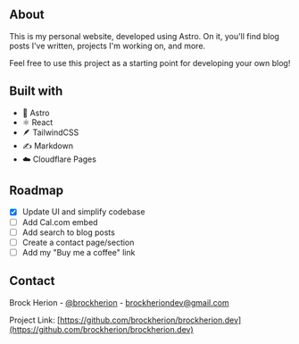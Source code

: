 ## About

This is my personal website, developed using Astro. On it, you'll find blog posts I've written, projects I'm working on, and more.

Feel free to use this project as a starting point for developing your own blog!

## Built with

- 🚀 Astro
- ⚛️ React
- 🪶 TailwindCSS
- ✍️ Markdown
- ☁️ Cloudflare Pages

## Roadmap

- [x] Update UI and simplify codebase
- [ ] Add Cal.com embed
- [ ] Add search to blog posts
- [ ] Create a contact page/section
- [ ] Add my "Buy me a coffee" link

## Contact

Brock Herion - [@brockherion](https://twitter.com/brockherion) - brockheriondev@gmail.com

Project Link: [https://github.com/brockherion/brockherion.dev](https://github.com/brockherion/brockherion.dev)